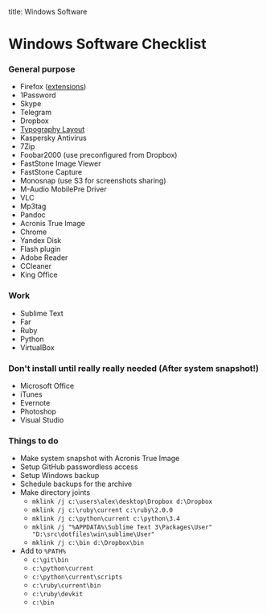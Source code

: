 title: Windows Software

# Windows Software Checklist

### General purpose

- Firefox ([extensions](/browser-extensions.html))
- 1Password
- Skype
- Telegram
- Dropbox
- [Typography Layout](http://ilyabirman.ru/projects/typography-layout/)
- Kaspersky Antivirus
- 7Zip
- Foobar2000 (use preconfigured from Dropbox)
- FastStone Image Viewer
- FastStone Capture
- Monosnap (use S3 for screenshots sharing)
- M-Audio MobilePre Driver
- VLC
- Mp3tag
- Pandoc
- Acronis True Image
- Chrome
- Yandex Disk
- Flash plugin
- Adobe Reader
- CCleaner
- King Office

### Work

- Sublime Text
- Far
- Ruby
- Python
- VirtualBox

### Don't install until really really needed (After system snapshot!)

- Microsoft Office
- iTunes
- Evernote
- Photoshop
- Visual Studio

### Things to do

- Make system snapshot with Acronis True Image
- Setup GitHub passwordless access
- Setup Windows backup
- Schedule backups for the archive
- Make directory joints
    - `mklink /j c:\users\alex\desktop\Dropbox d:\Dropbox`
    - `mklink /j c:\ruby\current c:\ruby\2.0.0`
    - `mklink /j c:\python\current c:\python\3.4`
    - `mklink /j "%APPDATA%\Sublime Text 3\Packages\User" "D:\src\dotfiles\win\sublime\User"`
    - `mklink /j c:\bin d:\Dropbox\bin`
- Add to `%PATH%`
    - `c:\git\bin`
    - `c:\python\current`
    - `c:\python\current\scripts`
    - `c:\ruby\current\bin`
    - `c:\ruby\devkit`
    - `c:\bin`
